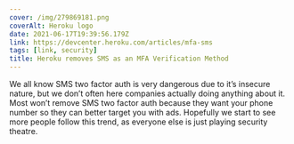 ```yaml
---
cover: /img/279869181.png
coverAlt: Heroku logo
date: 2021-06-17T19:39:56.179Z
link: https://devcenter.heroku.com/articles/mfa-sms
tags: [link, security]
title: Heroku removes SMS as an MFA Verification Method
---
```


We all know SMS two factor auth is very dangerous due to it’s insecure nature, but we don’t often here companies actually doing anything about it. Most won’t remove SMS two factor auth because they want your phone number so they can better target you with ads. Hopefully we start to see more people follow this trend, as everyone else is just playing security theatre.
